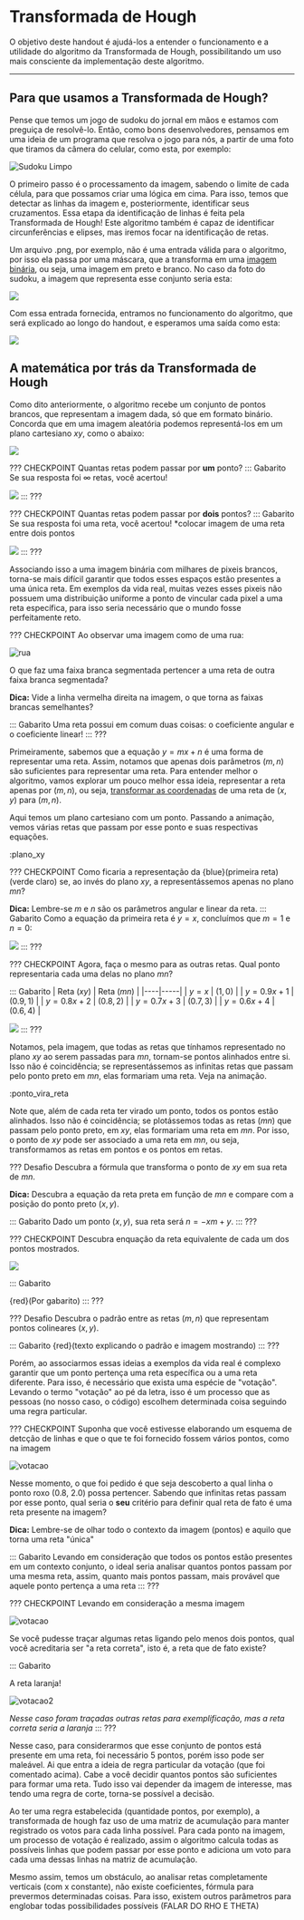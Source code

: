 Transformada de Hough
======

O objetivo deste handout é ajudá-los a entender o funcionamento e a utilidade do algoritmo da Transformada de Hough, possibilitando um uso mais consciente da implementação deste algoritmo.
____________

Para que usamos a Transformada de Hough?
---------

Pense que temos um jogo de sudoku do jornal em mãos e estamos com preguiça de resolvê-lo. Então, como bons desenvolvedores, pensamos em uma ideia de um programa que resolva o jogo para nós, a partir de uma foto que tiramos da câmera do celular, como esta, por exemplo:

![Sudoku Limpo](sudoku_limpo.jpg)

O primeiro passo é o processamento da imagem, sabendo o limite de cada célula, para que possamos criar uma lógica em cima. Para isso, temos que detectar as linhas da imagem e, posteriormente, identificar seus cruzamentos. Essa etapa da identificação de linhas é feita pela Transformada de Hough! Este algoritmo também é capaz de identificar circunferências e elipses, mas iremos focar na identificação de retas.

Um arquivo .png, por exemplo, não é uma entrada válida para o algoritmo, por isso ela passa por uma máscara, que a transforma em uma [imagem binária](https://embarcados.com.br/imagens-binarias/), ou seja, uma imagem em preto e branco. No caso da foto do sudoku, a imagem que representa esse conjunto seria esta:

![](sudoku_preto_e_branco.png)

Com essa entrada fornecida, entramos no funcionamento do algoritmo, que será explicado ao longo do handout, e esperamos uma saída como esta:

![](sudoku_saida.png)

A matemática por trás da Transformada de Hough
---------

Como dito anteriormente, o algoritmo recebe um conjunto de pontos brancos, que representam a imagem dada, só que em formato binário. Concorda que em uma imagem aleatória podemos representá-los em um plano cartesiano $xy$, como o abaixo:

![](pontos1.jpg)

??? CHECKPOINT
Quantas retas podem passar por **um** ponto?
::: Gabarito
Se sua resposta foi $\infty$ retas, você acertou!

![](infinitasretas.png)
:::
???

??? CHECKPOINT
Quantas retas podem passar por **dois** pontos?
::: Gabarito
Se sua resposta foi uma reta, você acertou!
*colocar imagem de uma reta entre dois pontos

![](infinitasretas.png)
:::
???

Associando isso a uma imagem binária com milhares de pixeis brancos, torna-se mais difícil garantir que todos esses espaços estão presentes a uma única reta. Em exemplos da vida real, muitas vezes esses pixeis não possuem uma distribuição uniforme a ponto de vincular cada pixel a uma reta específica, para isso seria necessário que o mundo fosse perfeitamente reto.

??? CHECKPOINT
Ao observar uma imagem como de uma rua:

![rua](rua.png)

O que faz uma faixa branca segmentada pertencer a uma reta de outra faixa branca segmentada? 

**Dica:** Vide a linha vermelha direita na imagem, o que torna as faixas brancas semelhantes?

::: Gabarito
Uma reta possui em comum duas coisas: o coeficiente angular e o coeficiente linear!
:::
???

Primeiramente, sabemos que a equação $y = mx + n$ é uma forma de representar uma reta. Assim, notamos que apenas dois parâmetros $(m, n)$ são suficientes para representar uma reta. Para entender melhor o algoritmo, vamos explorar um pouco melhor essa ideia, representar a reta apenas por $(m, n)$, ou seja, [transformar as coordenadas](https://www.ufrgs.br/lageo/calculos/coord_exp.html) de uma reta de $(x, y)$ para $(m, n)$.

Aqui temos um plano cartesiano com um ponto. Passando a animação, vemos várias retas que passam por esse ponto e suas respectivas equações.


:plano_xy

??? CHECKPOINT
Como ficaria a representação da {blue}(primeira reta) (verde claro) se, ao invés do plano $xy$, a representássemos apenas no plano $mn$?

**Dica:** Lembre-se $m$ e $n$ são os parâmetros angular e linear da reta.
::: Gabarito
Como a equação da primeira reta é $y=x$, concluímos que $m=1$ e $n=0$:

![](plano_mn1.png)
:::
???


??? CHECKPOINT
Agora, faça o mesmo para as outras retas. Qual ponto representaria cada uma delas no plano $mn$?

::: Gabarito
| Reta ($xy$) | Reta ($mn$) |
|----|-----|
| $y=x$ | $(1,0)$ |
| $y=0.9x+1$ | $(0.9,1)$ |
| $y=0.8x+2$ | $(0.8,2)$ |
| $y=0.7x+3$ | $(0.7,3)$ |
| $y=0.6x+4$ | $(0.6,4)$ |

![](plano_mn5.png)
:::
???

Notamos, pela imagem, que todas as retas que tínhamos representado no plano $xy$ ao serem passadas para $mn$, tornam-se pontos alinhados entre si. Isso não é coincidência; se representássemos as infinitas retas que passam pelo ponto preto em $mn$, elas formariam uma reta. Veja na animação.

:ponto_vira_reta

Note que, além de cada reta ter virado um ponto, todos os pontos estão alinhados. Isso não é coincidência; se plotássemos todas as retas ($mn$) que passam pelo ponto preto, em $xy$, elas formariam uma reta em $mn$. Por isso, o ponto de $xy$ pode ser associado a uma reta em $mn$, ou seja, transformamos as retas em pontos e os pontos em retas.


??? Desafio
Descubra a fórmula que transforma o ponto de $xy$ em sua reta de $mn$.

**Dica:** Descubra a equação da reta preta em função de $mn$ e compare com a posição do ponto preto $(x, y)$.

::: Gabarito
Dado um ponto $(x, y)$, sua reta será $n = -xm + y$.
:::
???

??? CHECKPOINT
Descubra enquação da reta equivalente de cada um dos pontos mostrados.

![](ex1.png)

::: Gabarito

{red}(Por gabarito)
:::
???

??? Desafio
Descubra o padrão entre as retas $(m,n)$ que representam pontos colineares $(x, y)$.

::: Gabarito
{red}(texto explicando o padrão e imagem mostrando)
:::
???

Porém, ao associarmos essas ideias a exemplos da vida real é complexo garantir que um ponto pertença uma reta específica ou a uma reta diferente. Para isso, é necessário que exista uma espécie de "votação". Levando o termo "votação" ao pé da letra, isso é um processo que as pessoas (no nosso caso, o código) escolhem determinada coisa seguindo uma regra particular.


??? CHECKPOINT
Suponha que  você estivesse elaborando um esquema de detcção de linhas e que o que te foi fornecido fossem vários pontos, como na imagem

![votacao](votacao/votacaop.png)

Nesse momento, o que foi pedido é que seja descoberto a qual linha o ponto roxo (0.8, 2.0) possa pertencer. Sabendo que infinitas retas passam por esse ponto, qual seria o **seu** critério para definir qual reta de fato é uma reta presente na imagem?

**Dica:** Lembre-se de olhar todo o contexto da imagem (pontos) e aquilo que torna uma reta "única"

::: Gabarito
Levando em consideração que todos os pontos estão presentes em um contexto conjunto, o ideal seria analisar quantos pontos passam por uma mesma reta, assim, quanto mais pontos passam, mais provável que aquele ponto pertença a uma reta
:::
???


??? CHECKPOINT
Levando em consideração a mesma imagem

![votacao](votacao/votacaop.png)

Se você pudesse traçar algumas retas ligando pelo menos dois pontos, qual você acreditaria ser "a reta correta", isto é, a reta que de fato existe?

::: Gabarito

A reta laranja!

![votacao2](votacao/votacaog.png)

*Nesse caso foram traçadas outras retas para exemplificação, mas a reta correta seria a laranja*
:::
???

Nesse caso, para considerarmos que esse conjunto de pontos está presente em uma reta, foi necessário 5 pontos, porém isso pode ser maleável. Ai que entra a ideia de regra particular da votação (que foi comentado acima). Cabe a você decidir quantos pontos são suficientes para formar uma reta. Tudo isso vai depender da imagem de interesse, mas tendo uma regra de corte, torna-se possível a decisão. 

Ao ter uma regra estabelecida (quantidade pontos, por exemplo), a transformada de hough faz uso de uma matriz de acumulação para manter registrado os votos para cada linha possível. Para cada ponto na imagem, um processo de votação é realizado, assim o algoritmo calcula todas as possíveis linhas que podem passar por esse ponto e adiciona um voto para cada uma dessas linhas na matriz de acumulação.

Mesmo assim, temos um obstáculo, ao analisar retas completamente verticais (com x constante), não existe coeficientes, fórmula para prevermos determinadas coisas. Para isso, existem outros parâmetros para englobar todas possibilidades possíveis (FALAR DO RHO E THETA)



